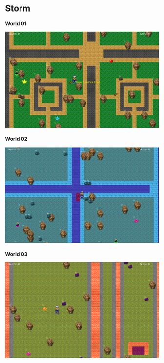 # Storm

### World 01
 <img src="Pictures/ScreenShot_02.png" width="600">
 
### World 02

<img src="Pictures/ScreenShot_04.png" width="600">

### World 03

<img src="Pictures/ScreenShot_05.png" width="600">
